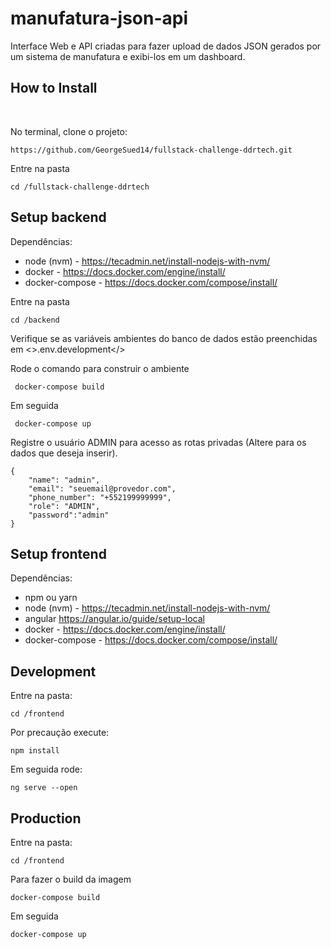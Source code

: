 # manufatura-json-api


Interface Web e API criadas para fazer upload de dados JSON gerados por um sistema de manufatura e exibi-los em um dashboard.
<br>

<h2> How to Install </h2>
<br>

No terminal, clone o projeto:

`https://github.com/GeorgeSued14/fullstack-challenge-ddrtech.git`

Entre na pasta

`cd /fullstack-challenge-ddrtech`

## Setup backend

Dependências:

- node (nvm) - https://tecadmin.net/install-nodejs-with-nvm/
- docker - https://docs.docker.com/engine/install/
- docker-compose - https://docs.docker.com/compose/install/

Entre na pasta

`cd /backend`

Verifique se as variáveis ambientes do banco de dados estão preenchidas em <>.env.development</>

Rode o comando para construir o ambiente

` docker-compose build`

Em seguida

` docker-compose up`

Registre o usuário ADMIN para acesso as rotas privadas (Altere para os dados que deseja inserir).

```
{
    "name": "admin",
    "email": "seuemail@provedor.com",
    "phone_number": "+552199999999",
    "role": "ADMIN",
    "password":"admin"
}
```

## Setup frontend

Dependências:

- npm ou yarn
- node (nvm) - https://tecadmin.net/install-nodejs-with-nvm/
- angular https://angular.io/guide/setup-local
- docker - https://docs.docker.com/engine/install/
- docker-compose - https://docs.docker.com/compose/install/

<h2>Development</h2>

Entre na pasta:

`cd /frontend`

Por precaução execute:

`npm install`

Em seguida rode:

`ng serve --open`

<h2>Production</h2>

Entre na pasta:

`cd /frontend`

Para fazer o build da imagem

`docker-compose build`

Em seguida

`docker-compose up`
